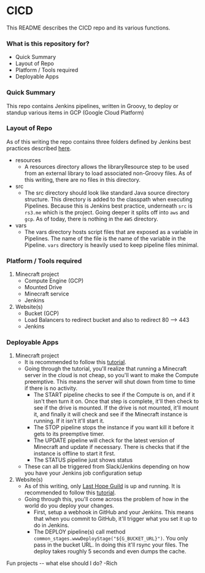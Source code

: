 # CICD #

This README describes the CICD repo and its various functions.

### What is this repository for? ###

* Quick Summary
* Layout of Repo
* Platform / Tools required
* Deployable Apps

### Quick Summary ###

This repo contains Jenkins pipelines, written in Groovy, to deploy or standup various items in GCP (Google Cloud Platform)

### Layout of Repo ###

As of this writing the repo contains three folders defined by Jenkins best practices described [here](https://www.jenkins.io/doc/book/pipeline/shared-libraries/#directory-structure).
+ resources
    * A resources directory allows the libraryResource step to be used from an external library to load associated non-Groovy files. As of this writing, there are no files in this directory.
+ src
    * The src directory should look like standard Java source directory structure. This directory is added to the classpath when executing Pipelines. Because this is Jenkins best practice, underneath `src` is `rs3.me` which is the project. Going deeper it splits off into `aws` and `gcp`. As of today, there is nothing in the `AWS` directory.
+ vars
    * The vars directory hosts script files that are exposed as a variable in Pipelines. The name of the file is the name of the variable in the Pipeline. `vars` directory is heavily used to keep pipeline files minimal. 

### Platform / Tools required ###

1. Minecraft project
    * Compute Engine (GCP)
    * Mounted Drive
    * Minecraft service
    * Jenkins
2. Website(s)
    * Bucket (GCP)
    * Load Balancers to redirect bucket and also to redirect 80 --> 443
    * Jenkins

### Deployable Apps ###
1. Minecraft project
    * It is recommended to follow this [tutorial](https://cloud.google.com/solutions/gaming/minecraft-server).
    * Going through the tutorial, you'll realize that running a Minecraft server in the cloud is not cheap, so you'll want to make the Compute preemptive. This means the server will shut down from time to time if there is no activity.
        * The START pipeline checks to see if the Compute is on, and if it isn't then turn it on. Once that step is complete, it'll then check to see if the drive is mounted. If the drive is not mounted, it'll mount it, and finally it will check and see if the Minecraft instance is running. If it isn't it'll start it.
        * The STOP pipeline stops the instance if you want kill it before it gets to its preemptive timer.
        * The UPDATE pipeline will check for the latest version of Minecraft and update if necessary. There is checks that if the instance is offline to start it first.
        * The STATUS pipeline just shows status
    * These can all be triggered from Slack/Jenkins depending on how you have your Jenkins job configuration setup
2. Website(s)
    * As of this writing, only [Last Hope Guild](https://lasthopeguild.com) is up and running. It is recommended to follow this [tutorial](https://cloud.google.com/storage/docs/hosting-static-website).
    * Going through this, you'll come across the problem of how in the world do you deploy your changes.
        * First, setup a webhook in GitHub and your Jenkins. This means that when you commit to GitHub, it'll trigger what you set it up to do in Jenkins.
        * The DEPLOY pipeline(s) call method `common_stages.wwwDeployStage("${G_BUCKET_URL}")`. You only pass in the bucket URL. In doing this it'll rsync your files. The deploy takes roughly 5 seconds and even dumps the cache.


Fun projects -- what else should I do?
-Rich